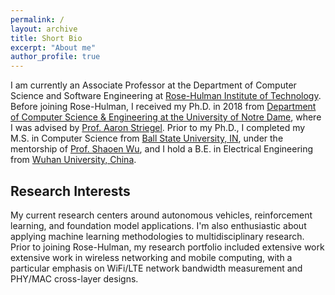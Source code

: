 ```yaml
---
permalink: /
layout: archive
title: Short Bio
excerpt: "About me"
author_profile: true
---
```


I am currently an Associate Professor at the Department of Computer Science and Software Engineering at [Rose-Hulman Institute of Technology](https://www.rose-hulman.edu). Before joining Rose-Hulman, I received my Ph.D. in 2018 from [Department of Computer Science & Engineering at the University of Notre Dame](http://cse.nd.edu/), where I was advised by [Prof. Aaron Striegel](http://sites.nd.edu/aaron-striegel/). Prior to my Ph.D., I completed my M.S. in Computer Science from [Ball State University, IN](https://www.bsu.edu/), under the mentorship of  [Prof. Shaoen Wu](https://www.linkedin.com/in/shaoenwu/), and I hold a B.E. in Electrical Engineering from [Wuhan University, China](https://www.whu.edu.cn/).


Research Interests
------
My current research centers around autonomous vehicles, reinforcement learning, and foundation model applications. I'm also enthusiastic about applying machine learning methodologies to multidisciplinary research. Prior to joining Rose-Hulman, my research portfolio included extensive work extensive work in wireless networking and mobile computing, with a particular emphasis on WiFi/LTE network bandwidth measurement and PHY/MAC cross-layer designs.
